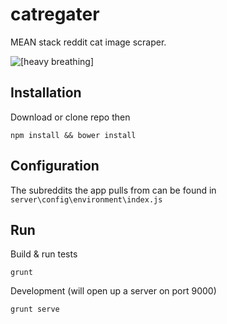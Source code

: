 # catregater
MEAN stack reddit cat image scraper.

![[heavy breathing]](http://i.imgur.com/NUyttbn.gif)

## Installation
Download or clone repo then
````
npm install && bower install
````

## Configuration
The subreddits the app pulls from can be found in `server\config\environment\index.js`

## Run
Build & run tests
````
grunt
````

Development (will open up a server on port 9000)
````
grunt serve
````
